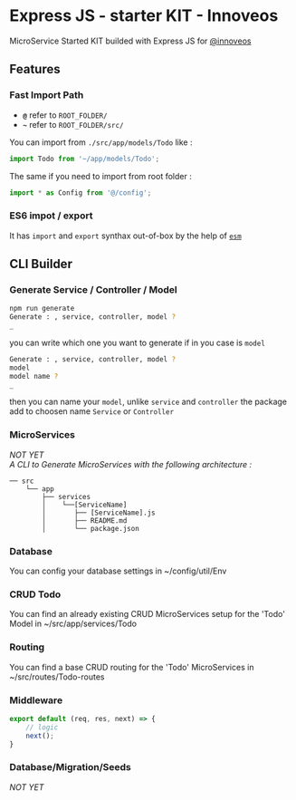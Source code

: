 # Express JS - starter KIT - Innoveos

MicroService Started KIT builded with Express JS for [@innoveos](https://github.com/innoveos)

## Features

### Fast Import Path

- **`@`** refer to `ROOT_FOLDER/`
- **`~`** refer to `ROOT_FOLDER/src/`

You can import from `./src/app/models/Todo` like : 
```javascript
import Todo from '~/app/models/Todo';
```
The same if you need to import from root folder :
```javascript
import * as Config from '@/config';
```

### ES6 impot / export

It has `import` and `export` synthax out-of-box by the help of [`esm`](https://www.npmjs.com/package/esm)

## CLI Builder

### Generate Service / Controller / Model

```bash
npm run generate
Generate : , service, controller, model ?
_
```
you can write which one you want to generate if in you case is `model`
```bash
Generate : , service, controller, model ?
model
model name ?
_
```
then you can name your `model`, unlike `service` and `controller` the package add to choosen name `Service` or `Controller`

### MicroServices
_NOT YET_ <br/>
_A CLI to Generate MicroServices with the following architecture :_
```
── src
	└── app
	    ├── services
	    │    └──[ServiceName]
	    │       ├── [ServiceName].js
	    │       ├── README.md
	    │       └── package.json
```

### Database

You can config your database settings in ~/config/util/Env

### CRUD Todo

You can find an already existing CRUD MicroServices setup for the 'Todo' Model in ~/src/app/services/Todo

### Routing

You can find a base CRUD routing for the 'Todo' MicroServices in ~/src/routes/Todo-routes

### Middleware

```javascript
export default (req, res, next) => {
	// logic
	next();
}
```

### Database/Migration/Seeds

_NOT YET_


